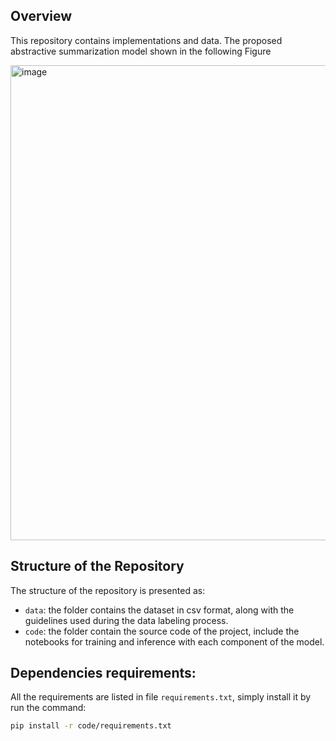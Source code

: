 ## Overview
This repository contains implementations and data. The proposed abstractive summarization model shown in the following Figure

<img width="825" height="760" alt="image" src="https://github.com/user-attachments/assets/5c473e04-b90d-427e-955b-ccd250ab1844" />


## Structure of the Repository
The structure of the repository is presented as:
- `data`: the folder contains the dataset in csv format, along with the guidelines used during the data labeling process.
- `code`: the folder contain the source code of the project, include the notebooks for training and inference with each component of the model.

## Dependencies requirements:
All the requirements are listed in file `requirements.txt`, simply install it by run the command:
```bash
pip install -r code/requirements.txt
```

